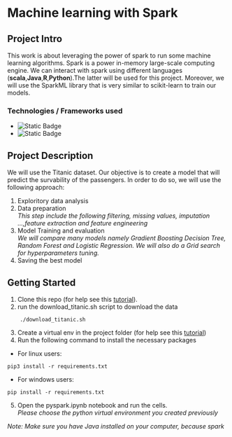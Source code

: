 # Machine learning with Spark



## Project Intro
This work is about leveraging the power of spark to run some machine learning algorithms.
Spark is a power in-memory large-scale computing engine. We can interact with spark using different languages (**scala**,**Java**,**R**,**Python**).The latter will be used for this  project. Moreover, we will use the SparkML library that is very similar to scikit-learn to train our models.

### Technologies / Frameworks used 
* ![Static Badge](https://img.shields.io/badge/Python-3.8-green)
* ![Static Badge](https://img.shields.io/badge/Pyspark-3.5-green)


## Project Description
We will use the Titanic dataset. Our objective is to create a model that will predict the survability of the passengers.
In order to do so, we will use the following approach:
1. Exploritory data analysis
2. Data preparation </br>
*This step include the following filtering, missing values, imputation ...,feature extraction and feature engineering*
3. Model Training and evaluation </br>
*We will compare many models namely Gradient Boosting Decision Tree, Random Forest and Logistic Regression.
We will also do a Grid search for hyperparameters tuning.*
4. Saving the best model


## Getting Started

1. Clone this repo (for help see this [tutorial](https://help.github.com/articles/cloning-a-repository/)).
2. run the download_titanic.sh script to download the data
```
    ./download_titanic.sh
```
    
3. Create a virtual env in the project folder (for help see this [tutorial](https://www.freecodecamp.org/news/how-to-setup-virtual-environments-in-python/))
4. Run the following command to install the necessary packages
* For linux users:
```
pip3 install -r requirements.txt
```
* For windows users:
```
pip install -r requirements.txt
```


5. Open the pyspark.ipynb notebook and run the cells.<br> 
*Please choose the python virtual environment you created previously*


*Note: Make sure you have Java installed on your computer, because spark*

